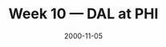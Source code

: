 ---
layout: game
title: Week 10 — DAL at PHI
season: 2000
game_id: 2000_10_DAL_PHI
week: 10
date: 2000-11-05
home_team: PHI
away_team: DAL
final_home: 
final_away: 
pbp_url: /assets/data/pbp/2000/2000_10_DAL_PHI.csv.gz
---